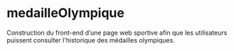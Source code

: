 # medailleOlympique

Construction du  front-end d’une page web sportive afin que les utilisateurs puissent
consulter l'historique des médailles olympiques.

